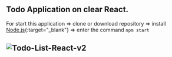 Todo Application on clear React.
--------
For start this application => clone or download repository => install [Node.js](https://nodejs.org/en/){:target="_blank"} => enter the command `npm start`

![Todo-List-React-v2](https://user-images.githubusercontent.com/45894469/82564051-c61b0480-9b80-11ea-9be6-52ae6f7dc9e2.gif)
------
